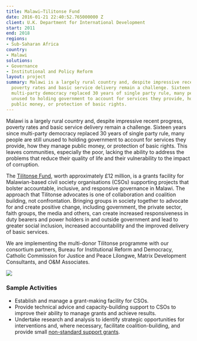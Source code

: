 ```yaml
---
title: Malawi—Tilitonse Fund
date: 2016-01-21 22:40:52.765000000 Z
client: U.K. Department for International Development
start: 2011
end: 2018
regions:
- Sub-Saharan Africa
country:
- Malawi
solutions:
- Governance
- Institutional and Policy Reform
layout: project
summary: Malawi is a largely rural country and, despite impressive recent progress,
  poverty rates and basic service delivery remain a challenge. Sixteen years since
  multi-party democracy replaced 30 years of single party rule, many people are still
  unused to holding government to account for services they provide, how they manage
  public money, or protection of basic rights.
---
```


Malawi is a largely rural country and, despite impressive recent progress, poverty rates and basic service delivery remain a challenge. Sixteen years since multi-party democracy replaced 30 years of single party rule, many people are still unused to holding government to account for services they provide, how they manage public money, or protection of basic rights. This leaves communities, especially the poor, lacking the ability to address the problems that reduce their quality of life and their vulnerability to the impact of corruption.

The [Tilitonse Fund][1], worth approximately £12 million, is a grants facility for Malawian-based civil society organisations (CSOs) supporting projects that bolster accountable, inclusive, and responsive governance in Malawi. The approach that Tilitonse advocates is one of collaboration and coalition building, not confrontation. Bringing groups in society together to advocate for and create positive change, including government, the private sector, faith groups, the media and others, can create increased responsiveness in duty bearers and power holders in and outside government and lead to greater social inclusion, increased accountability and the improved delivery of basic services.

We are implementing the multi-donor Tilitonse programme with our consortium partners, Bureau for Institutional Reform and Democracy, Catholic Commission for Justice and Peace Lilongwe, Matrix Development Consultants, and O&M Associates.

![][2]

###  Sample Activities

* Establish and manage a grant-making facility for CSOs.
* Provide technical advice and capacity-building support to CSOs to improve their ability to manage grants and achieve results.
* Undertake research and analysis to identify strategic opportunities for interventions and, where necessary, facilitate coalition-building, and provide small [non-standard support grants][3].

[1]: http://tilitonsefund.org/
[2]: https://assetify-dai.com/projects/MalawiHTSPE.jpg
[3]: http://dai-global-developments.com/articles/spurring-the-malawi-judiciary-to-rehear-death-sentence-cases-free-prisoners-unjustly-held/?utm_source=daidotcom
